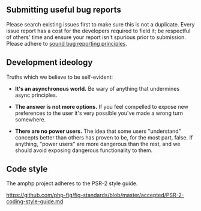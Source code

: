 ## Submitting useful bug reports

Please search existing issues first to make sure this is not a duplicate.
Every issue report has a cost for the developers required to field it; be
respectful of others' time and ensure your report isn't spurious prior to
submission. Please adhere to [sound bug reporting principles](http://www.chiark.greenend.org.uk/~sgtatham/bugs.html).

## Development ideology

Truths which we believe to be self-evident:

- **It's an asynchronous world.**  Be wary of anything that undermines
   async principles.

- **The answer is not more options.**  If you feel compelled to expose
   new preferences to the user it's very possible you've made a wrong
   turn somewhere.

- **There are no power users.** The idea that some users "understand"
   concepts better than others has proven to be, for the most part, false.
   If anything, "power users" are more dangerous than the rest, and we
   should avoid exposing dangerous functionality to them.

## Code style

The amphp project adheres to the PSR-2 style guide.

https://github.com/php-fig/fig-standards/blob/master/accepted/PSR-2-coding-style-guide.md
